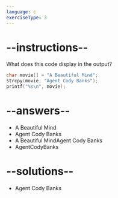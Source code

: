 ```yaml
---
language: c
exerciseType: 3
---
```


# --instructions--

What does this code display in the output?
```c
char movie[] = "A Beautiful Mind";
strcpy(movie, "Agent Cody Banks");
printf("%s\n", movie);
```

# --answers--

- A Beautiful Mind
- Agent Cody Banks
- A Beautiful MindAgent Cody Banks
- AgentCodyBanks

# --solutions--

- Agent Cody Banks
